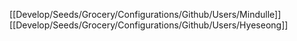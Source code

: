 [[Develop/Seeds/Grocery/Configurations/Github/Users/Mindulle]]
[[Develop/Seeds/Grocery/Configurations/Github/Users/Hyeseong]]